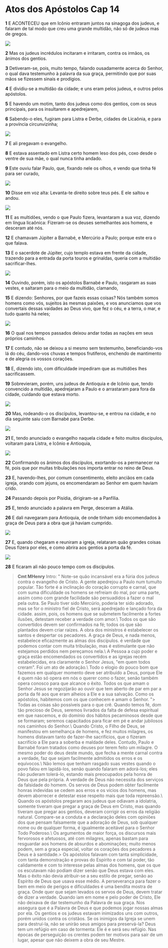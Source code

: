 # Atos dos Apóstolos Cap 14

**1** 	E ACONTECEU que em Icônio entraram juntos na sinagoga dos judeus, e falaram de tal modo que creu uma grande multidão, não só de judeus mas de gregos.

![](../Images/SweetPublishing/44-14-1.jpg) 

**2** 	Mas os judeus incrédulos incitaram e irritaram, contra os irmãos, os ânimos dos gentios.

**3** 	Detiveram-se, pois, muito tempo, falando ousadamente acerca do Senhor, o qual dava testemunho à palavra da sua graça, permitindo que por suas mãos se fizessem sinais e prodígios.

**4** 	E dividiu-se a multidão da cidade; e uns eram pelos judeus, e outros pelos apóstolos.

**5** 	E havendo um motim, tanto dos judeus como dos gentios, com os seus principais, para os insultarem e apedrejarem,

**6** 	Sabendo-o eles, fugiram para Listra e Derbe, cidades de Licaônia, e para a província circunvizinha;

![](../Images/SweetPublishing/44-14-2.jpg) 

**7** 	E ali pregavam o evangelho.

**8** 	E estava assentado em Listra certo homem leso dos pés, coxo desde o ventre de sua mãe, o qual nunca tinha andado.

**9** 	Este ouviu falar Paulo, que, fixando nele os olhos, e vendo que tinha fé para ser curado,

![](../Images/SweetPublishing/44-14-3.jpg) 

**10** 	Disse em voz alta: Levanta-te direito sobre teus pés. E ele saltou e andou.

![](../Images/SweetPublishing/44-14-4.jpg) 

**11** 	E as multidões, vendo o que Paulo fizera, levantaram a sua voz, dizendo em língua licaônica: Fizeram-se os deuses semelhantes aos homens, e desceram até nós.

**12** 	E chamavam Júpiter a Barnabé, e Mercúrio a Paulo; porque este era o que falava.

**13** 	E o sacerdote de Júpiter, cujo templo estava em frente da cidade, trazendo para a entrada da porta touros e grinaldas, queria com a multidão sacrificar-lhes.

![](../Images/SweetPublishing/44-14-5.jpg) 

**14** 	Ouvindo, porém, isto os apóstolos Barnabé e Paulo, rasgaram as suas vestes, e saltaram para o meio da multidão, clamando,

**15** 	E dizendo: Senhores, por que fazeis essas coisas? Nós também somos homens como vós, sujeitos às mesmas paixões, e vos anunciamos que vos convertais dessas vaidades ao Deus vivo, que fez o céu, e a terra, o mar, e tudo quanto há neles;

![](../Images/SweetPublishing/44-14-6.jpg) 

**16** 	O qual nos tempos passados deixou andar todas as nações em seus próprios caminhos.

**17** 	E contudo, não se deixou a si mesmo sem testemunho, beneficiando-vos lá do céu, dando-vos chuvas e tempos frutíferos, enchendo de mantimento e de alegria os vossos corações.

**18** 	E, dizendo isto, com dificuldade impediram que as multidões lhes sacrificassem.

**19** 	Sobrevieram, porém, uns judeus de Antioquia e de Icônio que, tendo convencido a multidão, apedrejaram a Paulo e o arrastaram para fora da cidade, cuidando que estava morto.

![](../Images/SweetPublishing/44-14-7.jpg) 

**20** 	Mas, rodeando-o os discípulos, levantou-se, e entrou na cidade, e no dia seguinte saiu com Barnabé para Derbe.

![](../Images/SweetPublishing/44-14-8.jpg) 

**21** 	E, tendo anunciado o evangelho naquela cidade e feito muitos discípulos, voltaram para Listra, e Icônio e Antioquia,

![](../Images/SweetPublishing/44-14-9.jpg) 

**22** 	Confirmando os ânimos dos discípulos, exortando-os a permanecer na fé, pois que por muitas tribulações nos importa entrar no reino de Deus.

**23** 	E, havendo-lhes, por comum consentimento, eleito anciãos em cada igreja, orando com jejuns, os encomendaram ao Senhor em quem haviam crido.

**24** 	Passando depois por Pisídia, dirigiram-se a Panfília.

**25** 	E, tendo anunciado a palavra em Perge, desceram a Atália.

**26** 	E dali navegaram para Antioquia, de onde tinham sido encomendados à graça de Deus para a obra que já haviam cumprido.

![](../Images/SweetPublishing/44-14-10.jpg) 

**27** 	E, quando chegaram e reuniram a igreja, relataram quão grandes coisas Deus fizera por eles, e como abrira aos gentios a porta da fé.

![](../Images/SweetPublishing/44-14-11.jpg) 

**28** 	E ficaram ali não pouco tempo com os discípulos.


> **Cmt MHenry** Intro: " Note-se quão incansável era a fúria dos judeus contra o evangelho de Cristo. A gente apedrejou a Paulo num tumulto popular. Tão forte é a inclinação do coração corrupto e carnal, que com suma dificuldade os homens se refreiam do mal, por uma parte, assim como com grande facilidade são persuadidos a fazer o mal pela outra. Se Paulo tiver sido Mercúrio, poderia ter sido adorado, mas se for o ministro fiel de Cristo, será apedrejado e lançado fora da cidade. assim, pois, os homens que se submetem facilmente a fortes ilusões, detestam receber a verdade com amor.\ Todos os que são convertidos devem ser confirmados na fé; todos os que são plantados devem criar raízes. A obra dos ministros é estabelecer os santos e despertar os pecadores. A graça de Deus, e nada menos, estabelece eficazmente as almas dos discípulos. é verdade que podemos contar com muita tribulação, mas é estimulante que não estejamos perdidos nem pereçamos nela.\ A Pessoa a cujo poder e graça estão encomendados os convertidos e as igrejas recém estabelecidas, era claramente o Senhor Jesus, "em quem todos creram". Foi um ato de adoração.\ Todo o elogio do pouco bom que fazemos em qualquer momento deve ser atribuído a Deus, porque Ele é quem não só opera em nós o querer como o fazer, senão também opera conosco para que alcance o êxito. Todos os que amam o Senhor Jesus se regozijarão ao ouvir que tem aberto de par em par a porta da fé aos que eram alheios a Ele e a sua salvação. Como os apóstolos, habitemos com os que conhecem e amam o Senhor. "> Todas as coisas são possíveis para o que crê. Quando temos fé, dom tão precioso de Deus, seremos livrados da falta de defesa espiritual em que nascemos, e do domínio dos hábitos pecaminosos desde que se formaram; seremos capacitados para ficar em pé e andar jubilosos nos caminhos do Senhor.\ Quando Cristo, o Filho de Deus, se manifestou em semelhança de homens, e fez muitos milagres, os homens distavam tanto de fazer-lhe sacrifícios, que o fizeram sacrifício a Ele para a soberba e maldade deles. Contudo, Paulo e Barnabé foram tratados como deuses por terem feito um milagre. O mesmo poder do deus deste mundo, que fecha a mente carnal contra a verdade, faz que sejam facilmente admitidos os erros e os equívocos.\ Não lemos que tenham rasgado suas vestes quando o povo falou em lapidá-los, senão quando falaram em adorá-los; eles não puderam tolerá-lo, estando mais preocupados pela honra de Deus que pela própria. A verdade de Deus não necessita dos serviços da falsidade do homem. Os servos de Deus podem obter facilmente honras indevidas se cedem aos erros e os vícios dos homens, mas devem aborrecer e detestar esse respeito mais que toda repreensão.\ Quando os apóstolos pregaram aos judeus que odiavam a idolatria, somente tiveram que pregar a graça de Deus em Cristo, mas quando tiveram que pregar aos gentios, deveram corrigir os erros da religião natural. Compare-se a conduta e a declaração deles com opiniões dos que pensam falsamente que a adoração de Deus, sob qualquer nome ou de qualquer forma, é igualmente aceitável para o Senhor Todo Poderoso.\ Os argumentos de maior força, os discursos mais fervorosos e afetuosos, até com milagres, apenas bastam para resguardar aos homens de absurdos e abominações; muito menos podem, sem a graça especial, voltar os corações dos pecadores a Deus e à santidade.> Os apóstolos falavam com tanta simplicidade, com tanta demonstração e provas do Espírito e com tal poder, tão calidamente e com to interesse pelas almas dos homens, que os que os escutavam não podiam dizer senão que Deus estava com eles. Mas o êxito não devia atribuir-se a seu estilo de pregar, senão ao Espírito de Deus que usava esse médio. A perseverança para fazer o bem em meio de perigos e dificuldades é uma bendita mostra de graça. Onde quer que sejam levados os servos de Deus, devem tratar de dizer a verdade. Quando iam em nome e pelo poder de Cristo, Ele não deixava de dar testemunho da Palavra de sua graça. Nos assegura que é a Palavra de Deus e que podemos jogar nossas almas por ela. Os gentios e os judeus estavam inimizados uns com outros, porém unidos contra os cristãos. Se os inimigos da Igreja se unem para destruí-la, não se unirão seus amigos para preservá-la? Deus tem um refúgio em caso de tormenta: Ele é e será seu refúgio. Nas épocas de perseguição os crentes podem ter motivos para sair de um lugar, apesar que não deixem a obra de seu Mestre.